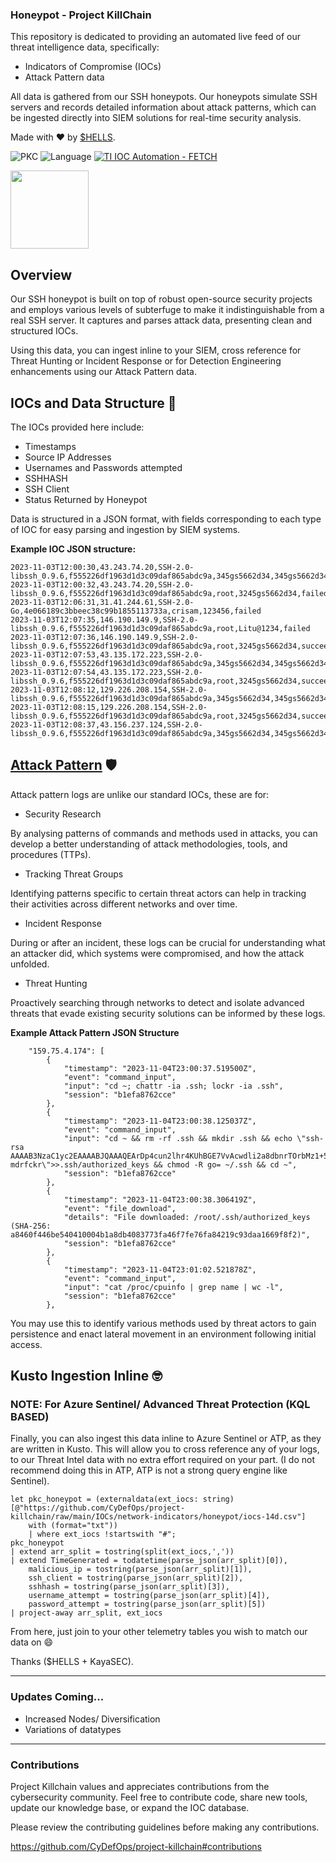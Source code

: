 ### Honeypot - Project KillChain
This repository is dedicated to providing an automated live feed of our threat intelligence data, specifically:
- Indicators of Compromise (IOCs)
- Attack Pattern data

All data is gathered from our SSH honeypots. Our honeypots simulate SSH servers and records detailed information about attack patterns, which can be ingested directly into SIEM solutions for real-time security analysis. 

Made with :heart: by [$HELLS](https://github.com/ntwrite).

![PKC](https://img.shields.io/badge/Project-%20Killchain-357441)
![Language](https://img.shields.io/badge/Language-%20Kusto-357441?style=flat-square)
[![TI IOC Automation - FETCH](https://github.com/CyDefOps/project-killchain/actions/workflows/main.yml/badge.svg)](https://github.com/CyDefOps/project-killchain/actions/workflows/main.yml)

<img src="https://img1.wsimg.com/blobby/go/1cf5bcbc-aad3-42e4-a7e0-6c0149aec441/downloads/BG%20Gradient%20(2).png" width="125" height="125">

## Overview

Our SSH honeypot is built on top of robust open-source security projects and employs various levels of subterfuge to make it indistinguishable from a real SSH server. It captures and parses attack data, presenting clean and structured IOCs.

Using this data, you can ingest inline to your SIEM, cross reference for Threat Hunting or Incident Response or for Detection Engineering enhancements using our Attack Pattern data.

## IOCs and Data Structure 🧙

The IOCs provided here include:

- Timestamps
- Source IP Addresses
- Usernames and Passwords attempted
- SSHHASH
- SSH Client
- Status Returned by Honeypot

Data is structured in a JSON format, with fields corresponding to each type of IOC for easy parsing and ingestion by SIEM systems.

**Example IOC JSON structure:**

```
2023-11-03T12:00:30,43.243.74.20,SSH-2.0-libssh_0.9.6,f555226df1963d1d3c09daf865abdc9a,345gs5662d34,345gs5662d34,failed
2023-11-03T12:00:32,43.243.74.20,SSH-2.0-libssh_0.9.6,f555226df1963d1d3c09daf865abdc9a,root,3245gs5662d34,failed
2023-11-03T12:06:31,31.41.244.61,SSH-2.0-Go,4e066189c3bbeec38c99b1855113733a,crisam,123456,failed
2023-11-03T12:07:35,146.190.149.9,SSH-2.0-libssh_0.9.6,f555226df1963d1d3c09daf865abdc9a,root,Litu@1234,failed
2023-11-03T12:07:36,146.190.149.9,SSH-2.0-libssh_0.9.6,f555226df1963d1d3c09daf865abdc9a,root,3245gs5662d34,succeeded
2023-11-03T12:07:53,43.135.172.223,SSH-2.0-libssh_0.9.6,f555226df1963d1d3c09daf865abdc9a,345gs5662d34,345gs5662d34,failed
2023-11-03T12:07:54,43.135.172.223,SSH-2.0-libssh_0.9.6,f555226df1963d1d3c09daf865abdc9a,root,3245gs5662d34,succeeded
2023-11-03T12:08:12,129.226.208.154,SSH-2.0-libssh_0.9.6,f555226df1963d1d3c09daf865abdc9a,345gs5662d34,345gs5662d34,failed
2023-11-03T12:08:15,129.226.208.154,SSH-2.0-libssh_0.9.6,f555226df1963d1d3c09daf865abdc9a,root,3245gs5662d34,succeeded
2023-11-03T12:08:37,43.156.237.124,SSH-2.0-libssh_0.9.6,f555226df1963d1d3c09daf865abdc9a,345gs5662d34,345gs5662d34,failed
```

## [Attack Pattern](https://github.com/CyDefOps/project-killchain/blob/main/IOCs/network-indicators/honeypot/attack-pattern/full-14d.csv) 🛡️

Attack pattern logs are unlike our standard IOCs, these are for: 

- Security Research

By analysing patterns of commands and methods used in attacks, you can develop a better understanding of attack methodologies, tools, and procedures (TTPs).

- Tracking Threat Groups
  
Identifying patterns specific to certain threat actors can help in tracking their activities across different networks and over time. 

- Incident Response

During or after an incident, these logs can be crucial for understanding what an attacker did, which systems were compromised, and how the attack unfolded.

- Threat Hunting

Proactively searching through networks to detect and isolate advanced threats that evade existing security solutions can be informed by these logs. 

**Example Attack Pattern JSON Structure**
```
    "159.75.4.174": [
        {
            "timestamp": "2023-11-04T23:00:37.519500Z",
            "event": "command_input",
            "input": "cd ~; chattr -ia .ssh; lockr -ia .ssh",
            "session": "b1efa8762cce"
        },
        {
            "timestamp": "2023-11-04T23:00:38.125037Z",
            "event": "command_input",
            "input": "cd ~ && rm -rf .ssh && mkdir .ssh && echo \"ssh-rsa AAAAB3NzaC1yc2EAAAABJQAAAQEArDp4cun2lhr4KUhBGE7VvAcwdli2a8dbnrTOrbMz1+5O73fcBOx8NVbUT0bUanUV9tJ2/9p7+vD0EpZ3Tz/+0kX34uAx1RV/75GVOmNx+9EuWOnvNoaJe0QXxziIg9eLBHpgLMuakb5+BgTFB+rKJAw9u9FSTDengvS8hX1kNFS4Mjux0hJOK8rvcEmPecjdySYMb66nylAKGwCEE6WEQHmd1mUPgHwGQ0hWCwsQk13yCGPK5w6hYp5zYkFnvlC8hGmd4Ww+u97k6pfTGTUbJk14ujvcD9iUKQTTWYYjIIu5PmUux5bsZ0R4WFwdIe6+i6rBLAsPKgAySVKPRK+oRw== mdrfckr\">>.ssh/authorized_keys && chmod -R go= ~/.ssh && cd ~",
            "session": "b1efa8762cce"
        },
        {
            "timestamp": "2023-11-04T23:00:38.306419Z",
            "event": "file_download",
            "details": "File downloaded: /root/.ssh/authorized_keys (SHA-256: a8460f446be540410004b1a8db4083773fa46f7fe76fa84219c93daa1669f8f2)",
            "session": "b1efa8762cce"
        },
        {
            "timestamp": "2023-11-04T23:01:02.521878Z",
            "event": "command_input",
            "input": "cat /proc/cpuinfo | grep name | wc -l",
            "session": "b1efa8762cce"
        },
```

You may use this to identify various methods used by threat actors to gain persistence and enact lateral movement in an environment following initial access.

## Kusto Ingestion Inline 🤓

### NOTE: For Azure Sentinel/ Advanced Threat Protection (KQL BASED)

Finally, you can also ingest this data inline to Azure Sentinel or ATP, as they are written in Kusto. This will allow you to cross reference any of your logs, to our Threat Intel data with no extra effort required on your part. (I do not recommend doing this in ATP, ATP is not a strong query engine like Sentinel).

```
let pkc_honeypot = (externaldata(ext_iocs: string) [@"https://github.com/CyDefOps/project-killchain/raw/main/IOCs/network-indicators/honeypot/iocs-14d.csv"]
    with (format="txt"))
    | where ext_iocs !startswith "#";
pkc_honeypot
| extend arr_split = tostring(split(ext_iocs,','))
| extend TimeGenerated = todatetime(parse_json(arr_split)[0]),
    malicious_ip = tostring(parse_json(arr_split)[1]),
    ssh_client = tostring(parse_json(arr_split)[2]),
    sshhash = tostring(parse_json(arr_split)[3]),
    username_attempt = tostring(parse_json(arr_split)[4]),
    password_attempt = tostring(parse_json(arr_split)[5])
| project-away arr_split, ext_iocs
```
From here, just join to your other telemetry tables you wish to match our data on 😄

Thanks ($HELLS + KayaSEC).

----

### Updates Coming...
- Increased Nodes/ Diversification
- Variations of datatypes

----

### Contributions
Project Killchain values and appreciates contributions from the cybersecurity community. Feel free to contribute code, share new tools, update our knowledge base, or expand the IOC database. 

Please review the contributing guidelines before making any contributions.

https://github.com/CyDefOps/project-killchain#contributions
